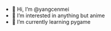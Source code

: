 - 👋 Hi, I’m @yangcenmei
- 👀 I’m interested in anything but anime
- 🌱 I’m currently learning pygame

<!---
yangcenmei/yangcenmei is a ✨ special ✨ repository because its `README.md` (this file) appears on your GitHub profile.
You can click the Preview link to take a look at your changes.
--->
